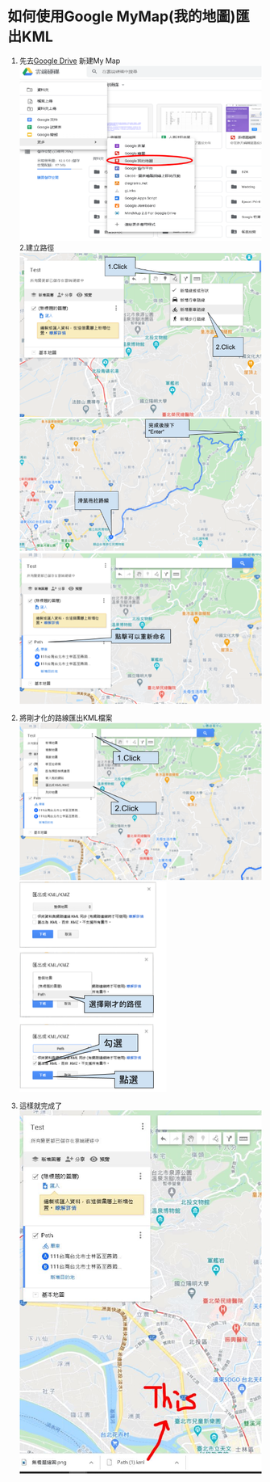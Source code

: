 # 如何使用Google MyMap(我的地圖)匯出KML

1. 先去[Google Drive](https://drive.google.com/drive/u/0/my-drive) 新建My Map
![Map](https://github.com/kirinchen/note-annex/blob/master/map-gradient/my-map-create.png?raw=true) 
2.建立路徑
![Map](https://github.com/kirinchen/note-annex/blob/master/map-gradient/start-draw-path.png?raw=true) 
![Map](https://github.com/kirinchen/note-annex/blob/master/map-gradient/enter-draw-path.png?raw=true) 
![Map](https://github.com/kirinchen/note-annex/blob/master/map-gradient/rename-map.png?raw=true) 
3. 將剛才化的路線匯出KML檔案
![Map](https://github.com/kirinchen/note-annex/blob/master/map-gradient/export-kml-1.png?raw=true) 
![Map](https://github.com/kirinchen/note-annex/blob/master/map-gradient/export-kml-2.png?raw=true) 

4. 這樣就完成了
 ![Map](https://github.com/kirinchen/note-annex/blob/master/map-gradient/export-done.jpg?raw=true) 
